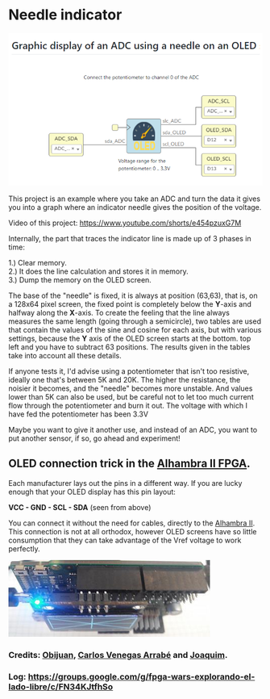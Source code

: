 # Needle indicator

![](https://github.com/Democrito/repositorios/blob/master/Sensors/I2C/OLED/needle_indicator/IMG/ADC%20to%20OLED%20needle%20indicator.PNG)

This project is an example where you take an ADC and turn the data it gives you into a graph where an indicator needle gives the position of the voltage.

Video of this project: https://www.youtube.com/shorts/e454pzuxG7M

Internally, the part that traces the indicator line is made up of 3 phases in time:

1.) Clear memory.  
2.) It does the line calculation and stores it in memory.  
3.) Dump the memory on the OLED screen.  

The base of the "needle" is fixed, it is always at position (63,63), that is, on a 128x64 pixel screen, the fixed point is completely below the **Y**-axis and halfway along the **X**-axis. To create the feeling that the line always measures the same length (going through a semicircle), two tables are used that contain the values of the sine and cosine for each axis, but with various settings, because the **Y** axis of the OLED screen starts at the bottom. top left and you have to subtract 63 positions. The results given in the tables take into account all these details.

If anyone tests it, I'd advise using a potentiometer that isn't too resistive, ideally one that's between 5K and 20K. The higher the resistance, the noisier it becomes, and the "needle" becomes more unstable. And values lower than 5K can also be used, but be careful not to let too much current flow through the potentiometer and burn it out. The voltage with which I have fed the potentiometer has been 3.3V

Maybe you want to give it another use, and instead of an ADC, you want to put another sensor, if so, go ahead and experiment!

## OLED connection trick in the [Alhambra II FPGA](https://alhambrabits.com/alhambra/).

Each manufacturer lays out the pins in a different way. If you are lucky enough that your OLED display has this pin layout:

**VCC - GND - SCL - SDA** (seen from above)

You can connect it without the need for cables, directly to the [Alhambra II](https://alhambrabits.com/alhambra/). This connection is not at all orthodox, however OLED screens have so little consumption that they can take advantage of the Vref voltage to work perfectly.

![](https://github.com/Democrito/repositorios/blob/master/Sensors/I2C/OLED/drawLines/img/alhambra%20fpga%20oled.jpg)

### Credits: [Obijuan](https://github.com/Obijuan), [Carlos Venegas Arrabé](https://github.com/cavearr) and [Joaquim](https://groups.google.com/g/fpga-wars-explorando-el-lado-libre/c/FN34KJtfhSo).

### Log: https://groups.google.com/g/fpga-wars-explorando-el-lado-libre/c/FN34KJtfhSo
